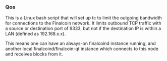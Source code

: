 ### Qos ###

This is a Linux bash script that will set up tc to limit the outgoing bandwidth for connections to the Finalcoin network. It limits outbound TCP traffic with a source or destination port of 9333, but not if the destination IP is within a LAN (defined as 192.168.x.x).

This means one can have an always-on finalcoind instance running, and another local finalcoind/finalcoin-qt instance which connects to this node and receives blocks from it.
